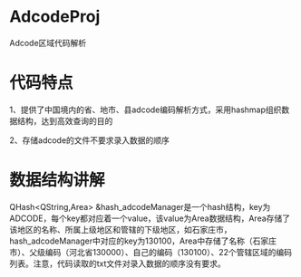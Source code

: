# AdcodeProj
Adcode区域代码解析

# 代码特点
1、提供了中国境内的省、地市、县adcode编码解析方式，采用hashmap组织数据结构，达到高效查询的目的

2、存储adcode的文件不要求录入数据的顺序

# 数据结构讲解
QHash<QString,Area> &hash_adcodeManager是一个hash结构，key为ADCODE，每个key都对应着一个value，该value为Area数据结构，Area存储了该地区的名称、所属上级地区和管辖的下级地区，如石家庄市，hash_adcodeManager中对应的key为130100，Area中存储了名称（石家庄市）、父级编码（河北省130000）、自己的编码（130100）、22个管辖区域的编码列表。注意，代码读取的txt文件对录入数据的顺序没有要求。
